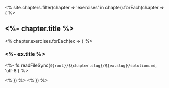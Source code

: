 ---
---

<% site.chapters.filter(chapter => 'exercises' in chapter).forEach(chapter => { %>
<h2><%- chapter.title %></h2>

<% chapter.exercises.forEach(ex => { %>
<h3><%- ex.title %></h3>

<%- fs.readFileSync(`${root}/${chapter.slug}/${ex.slug}/solution.md`, 'utf-8') %>

<% }) %>
<% }) %>
